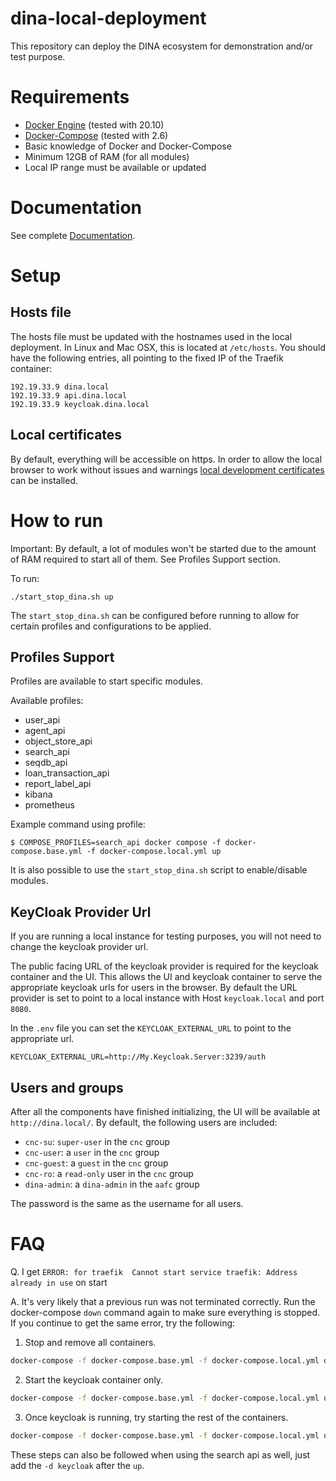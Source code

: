 # dina-local-deployment

This repository can deploy the DINA ecosystem for demonstration and/or test purpose.

# Requirements

* [Docker Engine](https://docs.docker.com/engine/install/) (tested with 20.10)
* [Docker-Compose](https://docs.docker.com/compose/) (tested with 2.6)
* Basic knowledge of Docker and Docker-Compose
* Minimum 12GB of RAM (for all modules)
* Local IP range must be available or updated

# Documentation

See complete [Documentation](https://aafc-bicoe.github.io/dina-local-deployment/).

# Setup

## Hosts file

The hosts file must be updated with the hostnames used in the local deployment. In Linux and Mac OSX, this is located at `/etc/hosts`. You should have the following entries, all pointing to the fixed IP of the Traefik container:

```
192.19.33.9 dina.local
192.19.33.9 api.dina.local
192.19.33.9 keycloak.dina.local
```

## Local certificates

By default, everything will be accessible on https. In order to allow the local browser to work without issues and warnings
[local development certificates](https://aafc-bicoe.github.io/dina-local-deployment/#_local_certificates) can be installed.

# How to run

Important: By default, a lot of modules won't be started due to the amount of RAM required to start all of them. See Profiles Support section.

To run:

```
./start_stop_dina.sh up
```

The `start_stop_dina.sh` can be configured before running to allow for certain profiles and configurations to be applied.

## Profiles Support

Profiles are available to start specific modules.

Available profiles:

* user_api
* agent_api
* object_store_api
* search_api
* seqdb_api
* loan_transaction_api
* report_label_api
* kibana
* prometheus

Example command using profile:

```
$ COMPOSE_PROFILES=search_api docker compose -f docker-compose.base.yml -f docker-compose.local.yml up
```

It is also possible to use the `start_stop_dina.sh` script to enable/disable modules.

## KeyCloak Provider Url

If you are running a local instance for testing purposes, you will not need to change the keycloak provider url.

The public facing URL of the keycloak provider is required for the keycloak container and the UI. This allows the UI and keycloak container to serve the appropriate keycloak urls for users in the browser. By default the URL provider is set to point to a local instance with Host `keycloak.local` and port `8080`.

In the `.env` file you can set the `KEYCLOAK_EXTERNAL_URL` to point to the appropriate url.

```properties
KEYCLOAK_EXTERNAL_URL=http://My.Keycloak.Server:3239/auth
```

## Users and groups

After all the components have finished initializing, the UI will be available at `http://dina.local/`. By default, the following users are included:


* `cnc-su`: `super-user` in the `cnc` group
* `cnc-user`: a `user` in the `cnc` group
* `cnc-guest`: a `guest` in the `cnc` group
* `cnc-ro`: a `read-only` user in the `cnc` group
* `dina-admin`: a `dina-admin` in the `aafc` group

The password is the same as the username for all users.

# FAQ

Q. I get ```ERROR: for traefik  Cannot start service traefik: Address already in use``` on start

A. It's very likely that a previous run was not terminated correctly. Run the docker-compose `down` command again to make sure everything is stopped. If you continue to get the same error, try the following:

1. Stop and remove all containers.
```bash
docker-compose -f docker-compose.base.yml -f docker-compose.local.yml down
```

2. Start the keycloak container only.
```bash
docker-compose -f docker-compose.base.yml -f docker-compose.local.yml up -d keycloak
```

3. Once keycloak is running, try starting the rest of the containers.
```bash
docker-compose -f docker-compose.base.yml -f docker-compose.local.yml up
```

These steps can also be followed when using the search api as well, just add the `-d keycloak` after the `up`.
